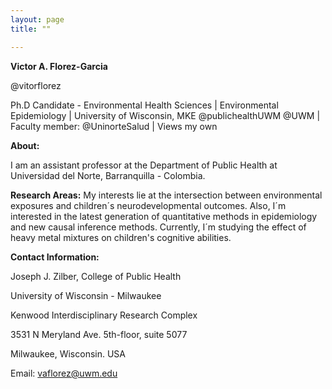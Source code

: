 ```yaml
---
layout: page
title: ""

---
```


  **Victor A. Florez-Garcia**
  
  @vitorflorez

  Ph.D Candidate - Environmental Health Sciences | Environmental Epidemiology | University of Wisconsin, MKE 
  @publichealthUWM @UWM | Faculty member: @UninorteSalud | Views my own

  **About:**

  I am an assistant professor at the Department of Public Health at Universidad del Norte, Barranquilla - Colombia.


  **Research Areas:** My interests lie at the intersection between environmental exposures and children´s neurodevelopmental outcomes.  Also, I´m interested in the latest generation of quantitative methods in epidemiology and new causal inference methods. Currently, I´m studying the effect of heavy metal mixtures on children's cognitive abilities.




   **Contact Information:**
   
   Joseph J. Zilber, College of Public Health
   
   University of Wisconsin - Milwaukee
   
   Kenwood Interdisciplinary Research Complex
   
   3531 N Meryland Ave. 5th-floor, suite 5077
   
   Milwaukee, Wisconsin. USA
   
   Email: vaflorez@uwm.edu
   
